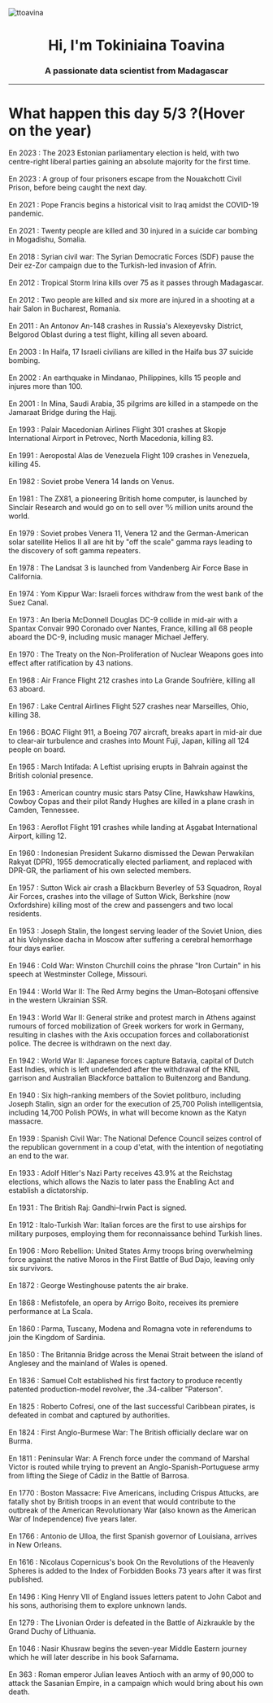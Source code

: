 
<p align="left"> <img src="https://komarev.com/ghpvc/?username=ttoavina&label=Profile%20views&color=0e75b6&style=flat" alt="ttoavina" /> </p>
<h1 align="center">Hi, I'm Tokiniaina Toavina</h1>
<h3 align="center">A passionate data scientist from Madagascar</h3>
    
<hr/>
<h1> What happen this day 5/3 ?(Hover on the year)</h1>

En 2023 : The 2023 Estonian parliamentary election is held, with two centre-right liberal parties gaining an absolute majority for the first time.
<br/><br/>
En 2023 : A group of four prisoners escape from the Nouakchott Civil Prison, before being caught the next day.
<br/><br/>
En 2021 : Pope Francis begins a historical visit to Iraq amidst the COVID-19 pandemic.
<br/><br/>
En 2021 : Twenty people are killed and 30 injured in a suicide car bombing in Mogadishu, Somalia.
<br/><br/>
En 2018 : Syrian civil war: The Syrian Democratic Forces (SDF) pause the Deir ez-Zor campaign due to the Turkish-led invasion of Afrin.
<br/><br/>
En 2012 : Tropical Storm Irina kills over 75 as it passes through Madagascar.
<br/><br/>
En 2012 : Two people are killed and six more are injured in a shooting at a hair Salon in Bucharest, Romania.
<br/><br/>
En 2011 : An Antonov An-148 crashes in Russia's Alexeyevsky District, Belgorod Oblast during a test flight, killing all seven aboard.
<br/><br/>
En 2003 : In Haifa, 17 Israeli civilians are killed in the Haifa bus 37 suicide bombing.
<br/><br/>
En 2002 : An earthquake in Mindanao, Philippines, kills 15 people and injures more than 100.
<br/><br/>
En 2001 : In Mina, Saudi Arabia, 35 pilgrims are killed in a stampede on the Jamaraat Bridge during the Hajj.
<br/><br/>
En 1993 : Palair Macedonian Airlines Flight 301 crashes at Skopje International Airport in Petrovec, North Macedonia, killing 83.
<br/><br/>
En 1991 : Aeropostal Alas de Venezuela Flight 109 crashes in Venezuela, killing 45.
<br/><br/>
En 1982 : Soviet probe Venera 14 lands on Venus.
<br/><br/>
En 1981 : The ZX81, a pioneering British home computer, is launched by Sinclair Research and would go on to sell over 11⁄2 million units around the world.
<br/><br/>
En 1979 : Soviet probes Venera 11, Venera 12 and the German-American solar satellite Helios II all are hit by "off the scale" gamma rays leading to the discovery of soft gamma repeaters.
<br/><br/>
En 1978 : The Landsat 3 is launched from Vandenberg Air Force Base in California.
<br/><br/>
En 1974 : Yom Kippur War: Israeli forces withdraw from the west bank of the Suez Canal.
<br/><br/>
En 1973 : An Iberia McDonnell Douglas DC-9 collide in mid-air with a Spantax Convair 990 Coronado over Nantes, France, killing all 68 people aboard the DC-9, including music manager Michael Jeffery.
<br/><br/>
En 1970 : The Treaty on the Non-Proliferation of Nuclear Weapons goes into effect after ratification by 43 nations.
<br/><br/>
En 1968 : Air France Flight 212 crashes into La Grande Soufrière, killing all 63 aboard.
<br/><br/>
En 1967 : Lake Central Airlines Flight 527 crashes near Marseilles, Ohio, killing 38.
<br/><br/>
En 1966 : BOAC Flight 911, a Boeing 707 aircraft, breaks apart in mid-air due to clear-air turbulence and crashes into Mount Fuji, Japan, killing all 124 people on board.
<br/><br/>
En 1965 : March Intifada: A Leftist uprising erupts in Bahrain against the British colonial presence.
<br/><br/>
En 1963 : American country music stars Patsy Cline, Hawkshaw Hawkins, Cowboy Copas and their pilot Randy Hughes are killed in a plane crash in Camden, Tennessee.
<br/><br/>
En 1963 : Aeroflot Flight 191 crashes while landing at Aşgabat International Airport, killing 12.
<br/><br/>
En 1960 : Indonesian President Sukarno dismissed the Dewan Perwakilan Rakyat (DPR), 1955 democratically elected parliament, and replaced with DPR-GR, the parliament of his own selected members.
<br/><br/>
En 1957 : Sutton Wick air crash a Blackburn Beverley of 53 Squadron, Royal Air Forces, crashes into the village of Sutton Wick, Berkshire (now Oxfordshire) killing most of the crew and passengers and two local residents.
<br/><br/>
En 1953 : Joseph Stalin, the longest serving leader of the Soviet Union, dies at his Volynskoe dacha in Moscow after suffering a cerebral hemorrhage four days earlier.
<br/><br/>
En 1946 : Cold War: Winston Churchill coins the phrase "Iron Curtain" in his speech at Westminster College, Missouri.
<br/><br/>
En 1944 : World War II: The Red Army begins the Uman–Botoșani offensive in the western Ukrainian SSR.
<br/><br/>
En 1943 : World War II: General strike and protest march in Athens against rumours of forced  mobilization of Greek workers for work in Germany,  resulting in clashes with the Axis occupation forces and collaborationist police. The decree is withdrawn on the next day.
<br/><br/>
En 1942 : World War II: Japanese forces capture Batavia, capital of Dutch East Indies, which is left undefended after the withdrawal of the KNIL garrison and Australian Blackforce battalion to Buitenzorg and Bandung.
<br/><br/>
En 1940 : Six high-ranking members of the Soviet politburo, including Joseph Stalin, sign an order for the execution of 25,700 Polish intelligentsia, including 14,700 Polish POWs, in what will become known as the Katyn massacre.
<br/><br/>
En 1939 : Spanish Civil War: The National Defence Council seizes control of the republican government in a coup d'etat, with the intention of negotiating an end to the war.
<br/><br/>
En 1933 : Adolf Hitler's Nazi Party receives 43.9% at the Reichstag elections, which allows the Nazis to later pass the Enabling Act and establish a dictatorship.
<br/><br/>
En 1931 : The British Raj: Gandhi–Irwin Pact is signed.
<br/><br/>
En 1912 : Italo-Turkish War: Italian forces are the first to use airships for military purposes, employing them for reconnaissance behind Turkish lines.
<br/><br/>
En 1906 : Moro Rebellion: United States Army troops bring overwhelming force against the native Moros in the First Battle of Bud Dajo, leaving only six survivors.
<br/><br/>
En 1872 : George Westinghouse patents the air brake.
<br/><br/>
En 1868 : Mefistofele, an opera by Arrigo Boito, receives its premiere performance at La Scala.
<br/><br/>
En 1860 : Parma, Tuscany, Modena and Romagna vote in referendums to join the Kingdom of Sardinia.
<br/><br/>
En 1850 : The Britannia Bridge across the Menai Strait between the island of Anglesey and the mainland of Wales is opened.
<br/><br/>
En 1836 : Samuel Colt established his first factory to produce recently patented production-model revolver, the .34-caliber "Paterson".
<br/><br/>
En 1825 : Roberto Cofresí, one of the last successful Caribbean pirates, is defeated in combat and captured by authorities.
<br/><br/>
En 1824 : First Anglo-Burmese War: The British officially declare war on Burma.
<br/><br/>
En 1811 : Peninsular War: A French force under the command of Marshal Victor is routed while trying to prevent an Anglo-Spanish-Portuguese army from lifting the Siege of Cádiz in the Battle of Barrosa.
<br/><br/>
En 1770 : Boston Massacre: Five Americans, including Crispus Attucks, are fatally shot by British troops in an event that would contribute to the outbreak of the American Revolutionary War (also known as the American War of Independence) five years later.
<br/><br/>
En 1766 : Antonio de Ulloa, the first Spanish governor of Louisiana, arrives in New Orleans.
<br/><br/>
En 1616 : Nicolaus Copernicus's book On the Revolutions of the Heavenly Spheres is added to the Index of Forbidden Books 73 years after it was first published.
<br/><br/>
En 1496 : King Henry VII of England issues letters patent to John Cabot and his sons, authorising them to explore unknown lands.
<br/><br/>
En 1279 : The Livonian Order is defeated in the Battle of Aizkraukle by the Grand Duchy of Lithuania.
<br/><br/>
En 1046 : Nasir Khusraw begins the seven-year Middle Eastern journey which he will later describe in his book Safarnama.
<br/><br/>
En 363 : Roman emperor Julian leaves Antioch with an army of 90,000 to attack the Sasanian Empire, in a campaign which would bring about his own death.
<br/><br/>
